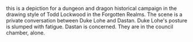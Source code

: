 this is a depiction for a dungeon and dragon historical campaign in the drawing style of Todd Lockwood in the Forgotten Realms. The scene is a private conversation between Duke Lohe and Dastan. Duke Lohe's posture is slumped with fatigue. Dastan is concerned. They are in the council chamber, alone.